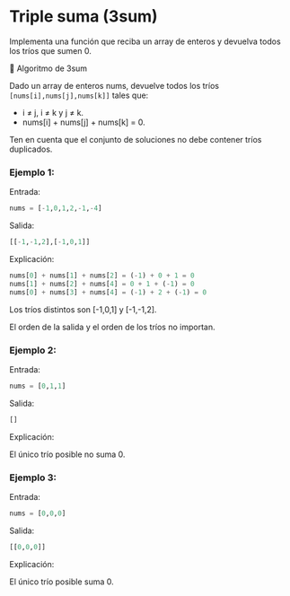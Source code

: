# Triple suma (3sum)
Implementa una función que reciba un array de enteros y devuelva todos los tríos que sumen 0.

🧩 Algoritmo de 3sum

Dado un array de enteros nums, devuelve todos los tríos `[nums[i],nums[j],nums[k]]` tales que:

-  i ≠ j, i ≠ k y j ≠ k.
- nums[i] + nums[j] + nums[k] = 0.

Ten en cuenta que el conjunto de soluciones no debe contener tríos duplicados.

### Ejemplo 1:
Entrada:
```python
nums = [-1,0,1,2,-1,-4]
```

Salida:
```python
[[-1,-1,2],[-1,0,1]]
```

Explicación:
```python
nums[0] + nums[1] + nums[2] = (-1) + 0 + 1 = 0
nums[1] + nums[2] + nums[4] = 0 + 1 + (-1) = 0
nums[0] + nums[3] + nums[4] = (-1) + 2 + (-1) = 0
```
Los tríos distintos son [-1,0,1] y [-1,-1,2].

El orden de la salida y el orden de los tríos no importan.

### Ejemplo 2:
Entrada:
```python
nums = [0,1,1]
```

Salida:
```python
[]
```

Explicación:

El único trío posible no suma 0.

### Ejemplo 3:

Entrada:
```python
nums = [0,0,0]
```

Salida:
```python
[[0,0,0]]
```

Explicación:

El único trío posible suma 0.